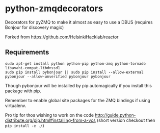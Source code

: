 python-zmqdecorators
====================

Decorators for pyZMQ to make it almost as easy to use a DBUS (requires Bonjour for discovery magic)


Forked from <https://github.com/HelsinkiHacklab/reactor>

## Requirements

    sudo apt-get install python python-pip python-zmq python-tornado libavahi-compat-libdnssd1
    sudo pip install pybonjour || sudo pip install --allow-external pybonjour --allow-unverified pybonjour pybonjour 

Though pybonjour will be installed by pip automagically if you install this package with pip. 

Remember to enable global site packages for the ZMQ bindings if using virtualenv.

Pro tip for thos wishing to work on the code <http://guide.python-distribute.org/pip.html#installing-from-a-vcs> (short version checkout then `pip install -e ./`)

